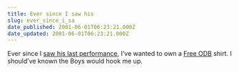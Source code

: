 ```yaml
---
title: Ever since I saw his
slug: ever_since_i_sa
date_published: 2001-06-01T06:23:21.000Z
date_updated: 2001-06-01T06:23:21.000Z
---
```


Ever since I [saw his last performance](http://www.dashes.com/anil/index.php?blogarch/2000_11_01_archive.php#1436298), I’ve wanted to own a [Free ODB](http://store.yahoo.com/grand-royal/freeodb.html) shirt. I should’ve known the Boys would hook me up.

